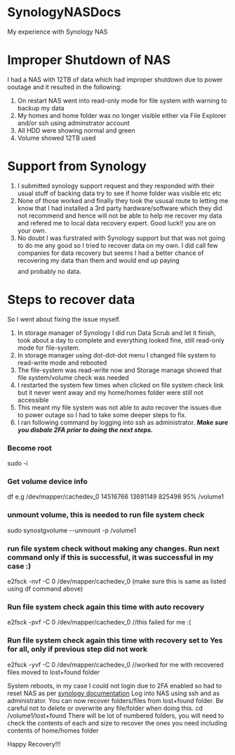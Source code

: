 # SynologyNASDocs
My experience with Synology NAS

# Improper Shutdown of NAS
I had a NAS with 12TB of data which had improper shutdown due to power ooutage and it resulted in the following:
1. On restart NAS went into read-only mode for file system with warning to backup my data
2. My homes and home folder was no longer visible either via File Explorer and/or ssh using adminstrator account
3. All HDD were showing normal and green
4. Volume showed 12TB used

# Support from Synology
1. I submitted synology support request and they responded with their usual stuff of backing data try to see if home folder was visible etc etc
2. None of those worked and finally they took the ususal route to letting me know that I had installed a 3rd party hardware/software which they did not recommend and hence will not be able to help me recover my data and refered me to local data recovery expert. Good luck!! you are on your own.
3. No doubt I was furstrated with Synology support but that was not going to do me any good so I tried to recover data on my own. I did call few companies for data recovery but seems I had a better chance of recovering my data than them and would end up paying $$$$ and probably no data.

# Steps to recover data
So I went about fixing the issue myself.
1. In storage manager of Synology I did run Data Scrub and let it finish, took about a day to complete and everything looked fine, still read-only mode for file-system.
2. In storage manager using dot-dot-dot menu I changed file system to read-write mode and rebooted
3. The file-system was read-write now and Storage manage showed that file system/volume check was needed
4. I restarted the system few times when clicked on file system check link but it never went away and my home/homes folder were still not accessible
5. This meant my file system was not able to auto recover the issues due to power outage so I had to take some deeper steps to fix.
6. I ran following command by logging into ssh as administrator. ***Make sure you disbale 2FA prior to doing the next steps.***
### Become root
 sudo -i
### Get volume device info
df
e.g
/dev/mapper/cachedev_0 14516766 13691149 825498  95% /volume1
### unmount volume, this is needed to run file system check
sudo synostgvolume --unmount -p /volume1
### run file system check without making any changes. Run next command only if this is successful, it was successful in my case :)
e2fsck -nvf -C 0 /dev/mapper/cachedev_0 (make sure this is same as listed using df command above)
### Run file system check again this time with auto recovery
e2fsck -pvf -C 0 /dev/mapper/cachedev_0 //this failed for me :(
### Run file system check again this time with recovery set to Yes for all, only if previous step did not work
e2fsck -yvf -C 0 /dev/mapper/cachedev_0 //worked for me with recovered files moved to lost+found folder

System reboots, in my case I could not login due to 2FA enabled so had to reset NAS as per <a href="https://kb.synology.com/en-eu/DSM/tutorial/How_to_reset_my_Synology_NAS_7#t1">synology documentation</a>
Log into NAS using ssh and as administrator.
You can now recover folders/files from lost+found folder. Be careful not to delete or overwrite any file/folder when doing this.
cd /volume1/lost+found
There will be lot of numbered folders, you will need to check the contents of each and size to recover the ones you need including contents of home/homes folder

Happy Recovery!!!
